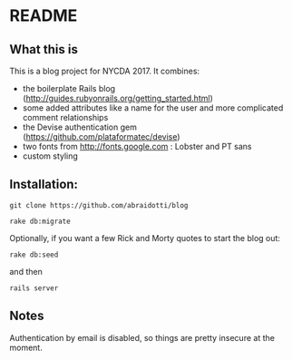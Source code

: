 # README

## What this is
This is a blog project for NYCDA 2017.
It combines:
* the boilerplate Rails blog (http://guides.rubyonrails.org/getting_started.html)
* some added attributes like a name for the user and more complicated comment relationships
* the Devise authentication gem (https://github.com/plataformatec/devise)
* two fonts from http://fonts.google.com : Lobster and PT sans
* custom styling

## Installation:

```
git clone https://github.com/abraidotti/blog

rake db:migrate
```
Optionally, if you want a few Rick and Morty quotes to start the blog out:
```
rake db:seed
```
and then
```
rails server
```

## Notes

Authentication by email is disabled, so things are pretty insecure at the moment.
